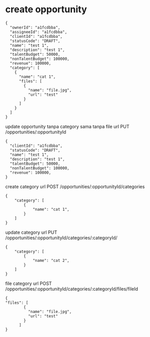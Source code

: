 # create opportunity 
```
{
  "ownerId": "a1fcdbba",
  "assigneeId": "a1fcdbba",
  "clientId": "a1fcdbba",
  "statusCode": "DRAFT",
  "name": "test 1",
  "description": "test 1",
  "talentBudget": 50000,
  "nonTalentBudget": 100000,
  "revenue": 100000,
  "category": [
    {
      "name": "cat 1",
      "files": [
        {
          "name": "file.jpg",
          "url": "test"
        }
      ]
    }
  ]
}
```

update opportunity tanpa category sama tanpa file
url
PUT /opportunities/:opportunityId
```
{
  "clientId": "a1fcdbba",
  "statusCode": "DRAFT",
  "name": "test 1",
  "description": "test 1",
  "talentBudget": 50000,
  "nonTalentBudget": 100000,
  "revenue": 100000,
}
```

create category
url
POST /opportunities/:opportunityId/categories
```
{
    "category": [
        {
            "name": "cat 1",
        }
    ]
}
```

update category
url
PUT /opportunities/:opportunityId/categories/:categoryId/
```
{
    "category": [
        {
            "name": "cat 2",
        }
    ]
}
```

file category
url
POST /opportunities/:opportunityId/categories/:categoryId/files/fileId
```
{
"files": [
        {
          "name": "file.jpg",
          "url": "test"
        }
      ]
}
```